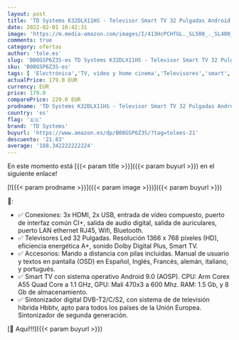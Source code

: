 ```yaml
---
layout: post
title: 'TD Systems K32DLX11HS - Televisor Smart TV 32 Pulgadas Android 9.0 y HBBTV  800 PCI Hz  3X HDMI  2X USB. DVB-T2/C/S2  Modo Hotel. Televisiones'
date: 2022-02-01 16:42:31
image: 'https://m.media-amazon.com/images/I/413HcPCHfGL._SL500_._SL400_.jpg'
comments: true
category: ofertas
author: 'tole.es'
slug: 'B08GSP6Z3S-es TD Systems K32DLX11HS - Televisor Smart TV 32 Pulgadas...'
sku: 'B08GSP6Z3S-es'
tags: [ 'Electrónica','TV, vídeo y home cinema','Televisores','smart','td systems','televisor','tv', ]
actualPrice: 179.0 EUR
currency: EUR
price: 179.0
comparePrice: 229.0 EUR
prodname: 'TD Systems K32DLX11HS - Televisor Smart TV 32 Pulgadas Android 9.0 y HBBTV  800 PCI Hz  3X HDMI  2X USB. DVB-T2/C/S2  Modo Hotel. Televisiones'
country: 'es'
flag: '🇪🇸'
brand: 'TD Systems'
buyurl: 'https://www.amazon.es/dp/B08GSP6Z3S/?tag=tolees-21'
descuento: '21.83'
average: '188.342222222224'
---
```


En este momento está [{{< param title >}}]({{< param buyurl >}}) en el siguiente enlace!

[![{{< param prodname >}}]({{< param image >}})]({{< param buyurl >}})

🔎:

- ✅ Conexiones: 3x HDMI, 2x USB, entrada de vídeo compuesto, puerto de interfaz común CI+, salida de audio digital, salida de auriculares, puerto LAN ethernet RJ45, Wifi, Bluetooth.
- ✅ Televisores Led 32 Pulgadas. Resolución 1366 x 768 píxeles (HD), eficiencia energética A+, sonido Dolby Digital Plus, Smart TV.
- ✅ Accesorios: Mando a distancia con pilas incluidas. Manual de usuario y textos en pantalla (OSD) en Español, Inglés, Francés, alemán, italiano, y portugués.
- ✅ Smart TV con sistema operativo Android 9.0 (AOSP). CPU: Arm Corex A55 Quad Core a 1.1 GHz, GPU: Mali 470x3 a 600 Mhz. RAM: 1.5 Gb, y 8 Gb de almacenamiento.
- ✅ Sintonizador digital DVB-T2/C/S2, con sistema de de televisión híbrida Hbbtv, apto para todos los países de la Unión Europea. Sintonizador de segunda generación.

[🛒 Aquí!!!]({{< param buyurl >}})
